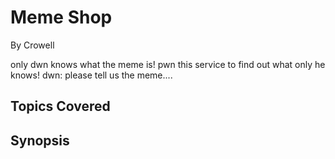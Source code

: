 # Meme Shop


By Crowell



only dwn knows what the meme is!
pwn this service to find out what only he knows!
dwn: please tell us the meme....
## Topics Covered

## Synopsis

